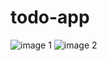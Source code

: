 # todo-app

![image 1](https://i.ibb.co/LJynNnj/Capture1.png)
![image 2](https://i.ibb.co/Rh6H13y/Capture2.png)
